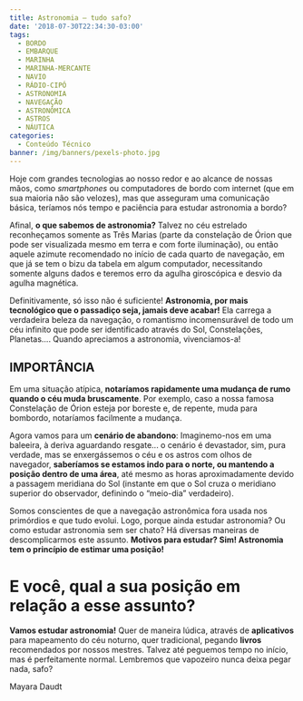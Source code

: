 ```yaml
---
title: Astronomia – tudo safo?
date: '2018-07-30T22:34:30-03:00'
tags:
  - BORDO
  - EMBARQUE
  - MARINHA
  - MARINHA-MERCANTE
  - NAVIO
  - RÁDIO-CIPÓ
  - ASTRONOMIA
  - NAVEGAÇÃO
  - ASTRONÔMICA
  - ASTROS
  - NÁUTICA
categories:
  - Conteúdo Técnico
banner: /img/banners/pexels-photo.jpg
---
```

Hoje com grandes tecnologias ao nosso redor e ao alcance de nossas mãos, como _smartphones_ ou computadores de bordo com internet (que em sua maioria não são velozes), mas que asseguram uma comunicação básica, teríamos nós tempo e paciência para estudar astronomia a bordo?

Afinal, **o que sabemos de astronomia?** Talvez no céu estrelado reconheçamos somente as Três Marias (parte da constelação de Órion que pode ser visualizada mesmo em terra e com forte iluminação), ou então aquele azimute recomendado no início de cada quarto de navegação, em que já se tem o bizu da tabela em algum computador, necessitando somente alguns dados e teremos erro da agulha giroscópica e desvio da agulha magnética.

Definitivamente, só isso não é suficiente! **Astronomia, por mais tecnológico que o passadiço seja, jamais deve acabar!** Ela carrega a verdadeira beleza da navegação, o romantismo incomensurável de todo um céu infinito que pode ser identificado através do Sol, Constelações, Planetas.... Quando apreciamos a astronomia, vivenciamos-a! 

## IMPORTÂNCIA

Em uma situação atípica, **notaríamos rapidamente uma mudança de rumo quando o céu muda bruscamente**. Por exemplo, caso a nossa famosa Constelação de Órion esteja por boreste e, de repente, muda para bombordo, notaríamos facilmente a mudança.

Agora vamos para um **cenário de abandono**: Imaginemo-nos em uma baleeira, à deriva aguardando resgate... o cenário é devastador, sim, pura verdade, mas se enxergássemos o céu e os astros com olhos de navegador, **saberíamos se estamos indo para o norte, ou mantendo a posição dentro de uma área**, até mesmo as horas aproximadamente devido a passagem meridiana do Sol (instante em que o Sol cruza o meridiano superior do observador, definindo o “meio-dia” verdadeiro).

Somos conscientes de que a navegação astronômica fora usada nos primórdios e que tudo evolui. Logo, porque ainda estudar astronomia? Ou como estudar astronomia sem ser chato? Há diversas maneiras de descomplicarmos este assunto. **Motivos para estudar? Sim! Astronomia tem o princípio de estimar uma posição!** 

# E você, qual a sua posição em relação a esse assunto?

**Vamos estudar astronomia!** Quer de maneira lúdica, através de **aplicativos** para mapeamento do céu noturno, quer tradicional, pegando **livros** recomendados por nossos mestres. Talvez até peguemos tempo no início, mas é perfeitamente normal. Lembremos que vapozeiro nunca deixa pegar nada, safo?

Mayara Daudt
